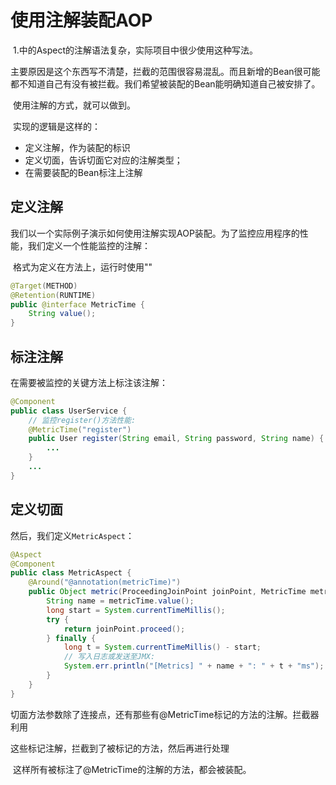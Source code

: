 # 使用注解装配AOP

​	1.中的Aspect的注解语法复杂，实际项目中很少使用这种写法。

​	主要原因是这个东西写不清楚，拦截的范围很容易混乱。而且新增的Bean很可能都不知道自己有没有被拦截。我们希望被装配的Bean能明确知道自己被安排了。

​	使用注解的方式，就可以做到。

​	实现的逻辑是这样的：

- 定义注解，作为装配的标识
- 定义切面，告诉切面它对应的注解类型；
- 在需要装配的Bean标注上注解



## 定义注解

​	我们以一个实际例子演示如何使用注解实现AOP装配。为了监控应用程序的性能，我们定义一个性能监控的注解：

​	格式为定义在方法上，运行时使用""

```java
@Target(METHOD)
@Retention(RUNTIME)
public @interface MetricTime {
    String value();
}
```



## 标注注解

在需要被监控的关键方法上标注该注解：

```java
@Component
public class UserService {
    // 监控register()方法性能:
    @MetricTime("register")
    public User register(String email, String password, String name) {
        ...
    }
    ...
}
```



## 定义切面

然后，我们定义`MetricAspect`：

```java
@Aspect
@Component
public class MetricAspect {
    @Around("@annotation(metricTime)")
    public Object metric(ProceedingJoinPoint joinPoint, MetricTime metricTime) throws Throwable {
        String name = metricTime.value();
        long start = System.currentTimeMillis();
        try {
            return joinPoint.proceed();
        } finally {
            long t = System.currentTimeMillis() - start;
            // 写入日志或发送至JMX:
            System.err.println("[Metrics] " + name + ": " + t + "ms");
        }
    }
}
```

​	切面方法参数除了连接点，还有那些有@MetricTime标记的方法的注解。拦截器利用

这些标记注解，拦截到了被标记的方法，然后再进行处理







​	这样所有被标注了@MetricTime的注解的方法，都会被装配。







